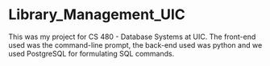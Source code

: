 # Library_Management_UIC

This was my project for CS 480 - Database Systems at UIC. 
The front-end used was the command-line prompt, the back-end used was python and we used PostgreSQL for formulating SQL commands. 
